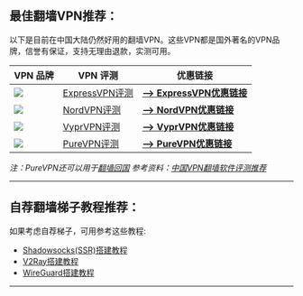 ## 最佳翻墙VPN推荐：

以下是目前在中国大陆仍然好用的翻墙VPN。这些VPN都是国外著名的VPN品牌，信誉有保证，支持无理由退款，实测可用。

| VPN 品牌 | VPN 评测 | 优惠链接 |
| ------ | ------ | ------ |
| [![](https://hongwanzhang.github.io/images/express-vpn-logo.jpg)](https://www.vpndada.com/go/expressvpn-discount-cn) | [ExpressVPN评测](https://www.vpndada.com/expressvpn-review-cn/) | [**--> ExpressVPN优惠链接**](https://www.vpndada.com/go/expressvpn-discount-cn) |
| [![](https://hongwanzhang.github.io/images/nordvpn-logo.png)](https://www.vpndada.com/go/nordvpn-cn) | [NordVPN评测](https://www.vpndada.com/nordvpn-review-cn/) | [**--> NordVPN优惠链接**](https://www.vpndada.com/go/nordvpn-cn) |
| [![](https://hongwanzhang.github.io/images/vyprvpn-logo.jpg)](https://www.vpndada.com/go/vyprvpn-cn) | [VyprVPN评测](https://www.vpndada.com/vyprvpn-review-cn/) | [**--> VyprVPN优惠链接**](https://www.vpndada.com/go/vyprvpn-cn) |
| [![](https://hongwanzhang.github.io/images/purevpn-logo.png)](https://www.vpndada.com/go/purevpn-cn) | [PureVPN评测](https://www.vpndada.com/purevpn-review/) | [**--> PureVPN优惠链接**](https://www.vpndada.com/go/purevpn-cn) |
*注：PureVPN还可以用于[翻墙回国](https://www.vpndada.com/vpn-into-china-cn/)*
*参考资料：[中国VPN翻墙软件评测推荐](https://www.vpndada.com/best-vpns-for-china-cn/)*
  
---

## 自荐翻墙梯子教程推荐：

如果考虑自荐梯子，可用参考这些教程:

- [Shadowsocks(SSR)搭建教程](https://www.vpndada.com/shadowsocks-tutorial-cn/)
- [V2Ray搭建教程](https://www.vpndada.com/v2ray-tutorial-cn/)
- [WireGuard搭建教程](https://www.vpndada.com/wireguard-tutorial-cn/)

---

